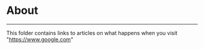 # About
---
This folder contains links to articles on what happens when you visit "https://www.google.com"
